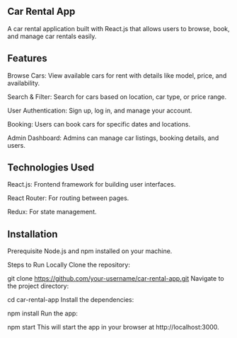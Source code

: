 Car Rental App
----------------
A car rental application built with React.js that allows users to browse, book, and manage car rentals easily.

Features
---------
Browse Cars: View available cars for rent with details like model, price, and availability.

Search & Filter: Search for cars based on location, car type, or price range.

User Authentication: Sign up, log in, and manage your account.

Booking: Users can book cars for specific dates and locations.

Admin Dashboard: Admins can manage car listings, booking details, and users.

Technologies Used
-------------------
React.js: Frontend framework for building user interfaces.

React Router: For routing between pages.

Redux: For state management.


Installation
--------------
Prerequisite
Node.js and npm installed on your machine.

Steps to Run Locally
Clone the repository:


git clone https://github.com/your-username/car-rental-app.git
Navigate to the project directory:


cd car-rental-app
Install the dependencies:


npm install
Run the app:


npm start
This will start the app in your browser at http://localhost:3000.
